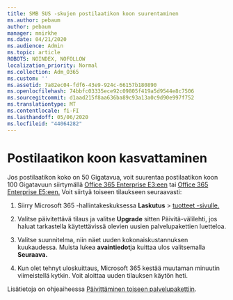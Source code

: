 ```yaml
---
title: SMB SUS -skujen postilaatikon koon suurentaminen
ms.author: pebaum
author: pebaum
manager: mnirkhe
ms.date: 04/21/2020
ms.audience: Admin
ms.topic: article
ROBOTS: NOINDEX, NOFOLLOW
localization_priority: Normal
ms.collection: Adm_O365
ms.custom: ''
ms.assetid: 7a82ec04-fdf6-43e9-924c-66157b180890
ms.openlocfilehash: 74bbfc03335ece92c09805f419a5d9544e8c7506
ms.sourcegitcommit: d1aad215f8aa636ba89c93a13a0c9d90e997f752
ms.translationtype: MT
ms.contentlocale: fi-FI
ms.lasthandoff: 05/06/2020
ms.locfileid: "44064282"
---
```

# <a name="upgrade-plans-to-increase-mailbox-size"></a>Postilaatikon koon kasvattaminen

Jos postilaatikon koko on 50 Gigatavua, voit suurentaa postilaatikon koon 100 Gigatavuun siirtymällä [Office 365 Enterprise E3:een](https://products.office.com/business/office-365-enterprise-e3-business-software) tai [Office 365 Enterprise E5:een.](https://products.office.com/business/office-365-enterprise-e5-business-software) Voit siirtyä toiseen tilaukseen seuraavasti:
  
1. Siirry Microsoft 365 -hallintakeskuksessa **Laskutus** > [tuotteet -sivulle.](https://go.microsoft.com/fwlink/p/?linkid=842054)

2. Valitse päivitettävä tilaus ja valitse **Upgrade** sitten Päivitä-välilehti, jos haluat tarkastella käytettävissä olevien uusien palvelupakettien luetteloa.

3. Valitse suunnitelma, niin näet uuden kokonaiskustannuksen kuukaudessa. Muista lukea **avaintiedot**ja kuittaa ulos valitsemalla **Seuraava.**

4. Kun olet tehnyt uloskuittaus, Microsoft 365 kestää muutaman minuutin viimeistellä kytkin. Voit aloittaa uuden tilauksen käytön heti.

Lisätietoja on ohjeaiheessa [Päivittäminen toiseen palvelupakettiin](https://docs.microsoft.com/microsoft-365/commerce/subscriptions/upgrade-to-different-plan).